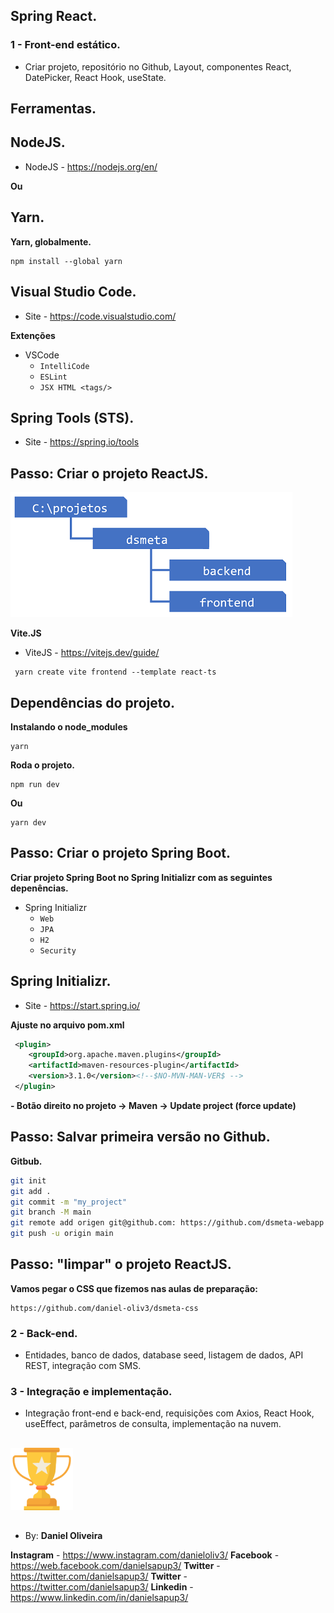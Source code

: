 ## Spring React.
### 1 - Front-end estático.
- Criar projeto, repositório no Github, Layout, componentes React, DatePicker, React Hook, useState.

## Ferramentas.
## NodeJS.
- NodeJS - https://nodejs.org/en/

**Ou**

## Yarn.
**Yarn, globalmente.**
``` 
npm install --global yarn
```

## Visual Studio Code.
- Site - https://code.visualstudio.com/

**Extenções** 
- VSCode
  - `IntelliCode`
  - `ESLint`
  - `JSX HTML <tags/>`

## Spring Tools (STS).
- Site - https://spring.io/tools


## Passo: Criar o projeto ReactJS.

![DevSuperior no Instagram](https://raw.githubusercontent.com/devsuperior/bds-assets/main/sds/pastas-dsmeta.png)


**Vite.JS**
- ViteJS - https://vitejs.dev/guide/
```
 yarn create vite frontend --template react-ts
```

## Dependências do projeto.
**Instalando o node_modules**

```
yarn
```

**Roda o projeto.**
```
npm run dev
```

**Ou**
```
yarn dev
```

## Passo: Criar o projeto Spring Boot.
**Criar projeto Spring Boot no Spring Initializr com as seguintes depenências.**
- Spring Initializr
  - `Web`
  - `JPA`
  - `H2`
  - `Security`

## Spring Initializr.
- Site - https://start.spring.io/


**Ajuste no arquivo pom.xml**
```xml
 <plugin>
	<groupId>org.apache.maven.plugins</groupId>
	<artifactId>maven-resources-plugin</artifactId>
	<version>3.1.0</version><!--$NO-MVN-MAN-VER$ -->
 </plugin>
```

**- Botão direito no projeto -> Maven -> Update project (force update)**


## Passo: Salvar primeira versão no Github.
**Gitbub.**
```bash
git init
git add .
git commit -m "my_project"
git branch -M main
git remote add origen git@github.com: https://github.com/dsmeta-webapp
git push -u origin main
```

## Passo: "limpar" o projeto ReactJS.
**Vamos pegar o CSS que fizemos nas aulas de preparação:**

```
https://github.com/daniel-oliv3/dsmeta-css
```




### 2 - Back-end.
- Entidades, banco de dados, database seed, listagem de dados, API REST, integração com SMS.

### 3 - Integração e implementação.
- Integração front-end e back-end, requisições com Axios, React Hook, useEffect, parâmetros de consulta, implementação na nuvem.


##

![Parabéns!](https://raw.githubusercontent.com/devsuperior/bds-assets/main/img/trophy.png)

##

- By:  **Daniel Oliveira**

**Instagram** - https://www.instagram.com/danieloliv3/
**Facebook** - https://web.facebook.com/danielsapup3/
**Twitter** - https://twitter.com/danielsapup3/
**Twitter** - https://twitter.com/danielsapup3/
**Linkedin** - https://www.linkedin.com/in/danielsapup3/
